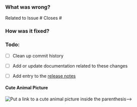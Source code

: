 ### What was wrong?

Related to Issue #
Closes #

### How was it fixed?

### Todo:

- [ ] Clean up commit history

- [ ] Add or update documentation related to these changes

- [ ] Add entry to the [release notes](https://github.com/ethereum/py-trie/blob/main/newsfragments/README.md)

#### Cute Animal Picture

![Put a link to a cute animal picture inside the parenthesis-->](<>)
